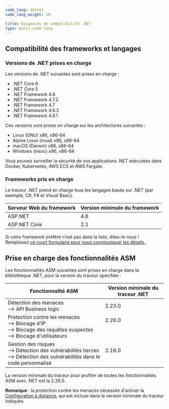 ```yaml
---
code_lang: dotnet
code_lang_weight: 10

title: Exigences de compatibilité .NET
type: multi-code-lang
---
```


## Compatibilité des frameworks et langages

### Versions de .NET prises en charge

Les versions de .NET suivantes sont prises en charge :
- .NET Core 6
- .NET Core 5
- .NET Framework 4.8
- .NET Framework 4.7.2
- .NET Framework 4.7
- .NET Framework 4.6.2
- .NET Framework 4.6.1

Ces versions sont prises en charge sur les architectures suivantes :
- Linux (GNU) x86, x86-64
- Alpine Linux (musl) x86, x86-64
- macOS (Darwin) x86, x86-64
- Windows (msvc) x86, x86-64

Vous pouvez surveiller la sécurité de vos applications .NET exécutées dans Docker, Kubernetes, AWS ECS et AWS Fargate.

### Frameworks pris en charge

Le traceur .NET prend en charge tous les langages basés sur .NET (par exemple, C#, F# et Visual Basic).

| Serveur Web du framework    | Version minimale du framework   |
| ----------------------- | --------------------------- |
| ASP.NET                 | 4.6                         |
| ASP.NET Core            | 2.1                         |

<div class="alert alert-info">Si votre framework préféré n'est pas dans la liste, dites-le nous ! Remplissez <a href="https://forms.gle/gHrxGQMEnAobukfn7">ce court formulaire pour nous communiquer les détails.</a>.</div>

## Prise en charge des fonctionnalités ASM

Les fonctionnalités ASM suivantes sont prises en charge dans la bibliothèque .NET, pour la version du traceur spécifiée :

| Fonctionnalité ASM                   | Version minimale du traceur .NET |
| -------------------------------- | ----------------------------|
| Détection des menaces <br/> --> API Business logic  | 2.23.0 <br/>   |
| Protection contre les menaces <br/> --> Blocage d'IP <br/> --> Blocage des requêtes suspectes <br> --> Blocage d'utilisateurs   | 2.26.0<br/><br/><br/>     |
| Gestion des risques <br/> --> Détection des vulnérabilités tierces <br/> --> Détection des vulnérabilités dans le code personnalisé | 2.16.0 <br/><br/> |

La version minimale du traceur pour profiter de toutes les fonctionnalités ASM avec .NET est la 2.26.0.

**Remarque** : la protection contre les menaces nécessite d'activer la [Configuration à distance][3], qui est incluse dans la version minimale du traceur indiquée.

[1]: /fr/tracing/trace_collection/compatibility/dotnet-core/
[2]: /fr/tracing/trace_collection/compatibility/dotnet-framework/
[3]: /fr/agent/guide/how_remote_config_works/#enabling-remote-configuration

